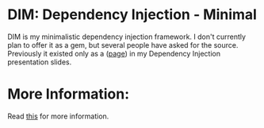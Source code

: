 # DIM: Dependency Injection - Minimal

DIM is my minimalistic dependency injection framework.  I don't
currently plan to offer it as a gem, but several people have asked for
the source.  Previously it existed only as a
([page](http://onestepback.org/articles/depinj/dim/dim_rb.html)) in my
Dependency Injection presentation slides.  

# More Information:

Read [this](http://onestepback.org/articles/depinj/appendixa.html) for
more information.

